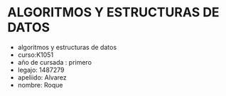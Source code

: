 # ALGORITMOS Y ESTRUCTURAS DE DATOS
- algoritmos y estructuras de datos
- curso:K1051
- año de cursada : primero
- legajo: 1487279
- apeliido: Alvarez
- nombre: Roque
